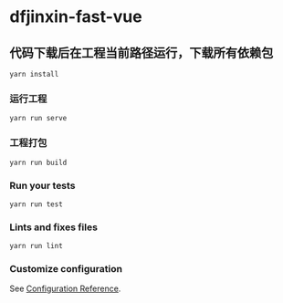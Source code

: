 # dfjinxin-fast-vue

## 代码下载后在工程当前路径运行，下载所有依赖包
```
yarn install
```

### 运行工程
```
yarn run serve
```

### 工程打包
```
yarn run build
```

### Run your tests
```
yarn run test
```

### Lints and fixes files
```
yarn run lint
```

### Customize configuration
See [Configuration Reference](https://cli.vuejs.org/config/).
